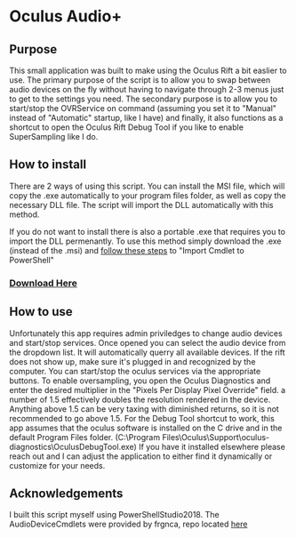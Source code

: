 # Oculus Audio+

## Purpose
This small application was built to make using the Oculus Rift a bit easlier to use. The primary purpose of the script is to allow you to swap between audio devices on the fly without having to navigate through 2-3 menus just to get to the settings you need. The secondary purpose is to allow you to start/stop the OVRService on command (assuming you set it to "Manual" instead of "Automatic" startup, like I have) and finally, it also functions as a shortcut to open the Oculus Rift Debug Tool if you like to enable SuperSampling like I do. 


## How to install
There are 2 ways of using this script. You can install the MSI file, which will copy the .exe automatically to your program files folder, as well as copy the necessary DLL file. The script will import the DLL automatically with this method. 

If you do not want to install there is also a portable .exe that requires you to import the DLL permenantly. To use this method simply download the .exe (instead of the .msi) and [follow these steps](https://github.com/frgnca/AudioDeviceCmdlets) to "Import Cmdlet to PowerShell"

### [Download Here](https://github.com/aubsynth/Aubsynth/tree/master/Oculus%20Audio%2B/bin/x64)

## How to use
Unfortunately this app requires admin priviledges to change audio devices and start/stop services. Once opened you can select the audio device from the dropdown list. It will automatically querry all available devices. If the rift does not show up, make sure it's plugged in and recognized by the computer. You can start/stop the oculus services via the appropriate buttons. To enable oversampling, you open the Oculus Diagnostics and enter the desired multiplier in the "Pixels Per Display Pixel Override" field. a number of 1.5 effectively doubles the resolution rendered in the device. Anything above 1.5 can be very taxing with diminished returns, so it is not recommended to go above 1.5. For the Debug Tool shortcut to work, this app assumes that the oculus software is installed on the C drive and in the default Program Files folder. (C:\Program Files\Oculus\Support\oculus-diagnostics\OculusDebugTool.exe) If you have it installed elsewhere please reach out and I can adjust the application to either find it dynamically or customize for your needs.

## Acknowledgements
I built this script myself using PowerShellStudio2018. The AudioDeviceCmdlets were provided by frgnca, repo located [here](https://github.com/frgnca/AudioDeviceCmdlets)

